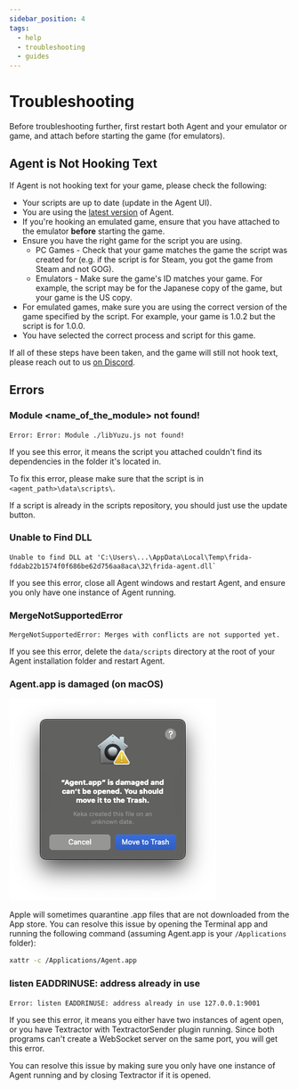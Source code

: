 ```yaml
---
sidebar_position: 4
tags:
  - help
  - troubleshooting
  - guides
---
```


# Troubleshooting

Before troubleshooting further, first restart both Agent and your emulator or game, and attach before starting the game (for emulators).

## Agent is Not Hooking Text

If Agent is not hooking text for your game, please check the following:

- Your scripts are up to date (update in the Agent UI).
- You are using the [latest version](https://github.com/0xDC00/agent/releases/latest) of Agent.
- If you're hooking an emulated game, ensure that you have attached to the emulator **before** starting the game.
- Ensure you have the right game for the script you are using.
  - PC Games - Check that your game matches the game the script was created for (e.g. if the script is for Steam, you got the game from Steam and not GOG).
  - Emulators - Make sure the game's ID matches your game. For example, the script may be for the Japanese copy of the game, but your game is the US copy.
- For emulated games, make sure you are using the correct version of the game specified by the script. For example, your game is 1.0.2 but the script is for 1.0.0.
- You have selected the correct process and script for this game.

If all of these steps have been taken, and the game will still not hook text, please reach out to us [on Discord](https://discord.gg/sWeFsmJYJc).

## Errors

### Module \<name_of_the_module\> not found!

```
Error: Error: Module ./libYuzu.js not found!
```

If you see this error, it means the script you attached couldn't find its dependencies in the folder it's located in.

To fix this error, please make sure that the script is in `<agent_path>\data\scripts\`.

If a script is already in the scripts repository, you should just use the update button. 

### Unable to Find DLL

```
Unable to find DLL at 'C:\Users\...\AppData\Local\Temp\frida-fddab22b1574f0f686be62d756aa8aca\32\frida-agent.dll`
```

If you see this error, close all Agent windows and restart Agent, and ensure you only have one instance of Agent running.

### MergeNotSupportedError

```
MergeNotSupportedError: Merges with conflicts are not supported yet.
```

If you see this error, delete the `data/scripts` directory at the root of your Agent installation folder and restart Agent.

### Agent.app is damaged (on macOS)

![](./img/macos.png)

Apple will sometimes quarantine .app files that are not downloaded from the App store. You can resolve this issue by opening the Terminal app and running the following command (assuming Agent.app is your `/Applications` folder):

```bash
xattr -c /Applications/Agent.app
```

### listen EADDRINUSE: address already in use

```
Error: listen EADDRINUSE: address already in use 127.0.0.1:9001
```

If you see this error, it means you either have two instances of agent open, or you have Textractor with TextractorSender plugin running. Since both programs can't create a WebSocket server on the same port, you will get this error.

You can resolve this issue by making sure you only have one instance of Agent running and by closing Textractor if it is opened.
